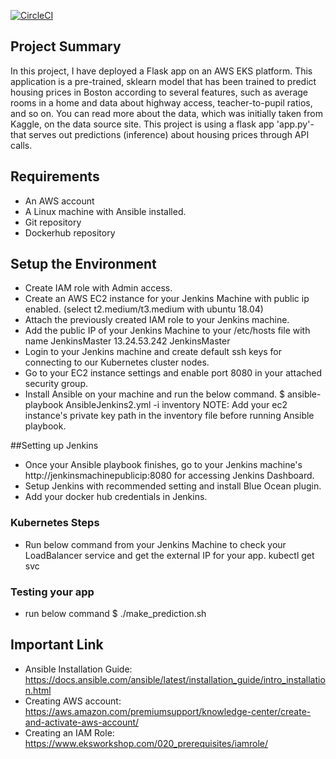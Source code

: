 
[![CircleCI](https://circleci.com/gh/MonkBilal/mlapp.svg?style=svg)](https://circleci.com/gh/MonkBilal/mlapp)

## Project Summary

In this project, I have deployed a Flask app on an AWS EKS platform. This application is a pre-trained, sklearn model that has been trained to predict housing prices in Boston according to several features, such as average rooms in a home and data about highway access, teacher-to-pupil ratios, and so on. You can read more about the data, which was initially taken from Kaggle, on the data source site. This project is using a flask app 'app.py'-that serves out predictions (inference) about housing prices through API calls.


## Requirements

* An AWS account
* A Linux machine with Ansible installed.
* Git repository
* Dockerhub repository


## Setup the Environment

* Create IAM role with Admin access.
* Create an AWS EC2 instance for your Jenkins Machine with public ip enabled. (select t2.medium/t3.medium with ubuntu 18.04)
* Attach the previously created IAM role to your Jenkins machine.
* Add the public IP of your Jenkins Machine to your /etc/hosts file with name JenkinsMaster
  13.24.53.242  JenkinsMaster
* Login to your Jenkins machine and create default ssh keys for connecting to our Kubernetes cluster nodes.
* Go to your EC2 instance settings and enable port 8080 in your attached security group.
* Install Ansible on your machine and run the below command.
  $ ansible-playbook AnsibleJenkins2.yml -i inventory
  NOTE: Add your ec2 instance's private key path in the inventory file before running Ansible playbook.


##Setting up Jenkins

* Once your Ansible playbook finishes, go to your Jenkins machine's http://jenkinsmachinepublicip:8080 for accessing Jenkins Dashboard.
* Setup Jenkins with recommended setting and install Blue Ocean plugin.
* Add your docker hub credentials in Jenkins.


### Kubernetes Steps

* Run below command from your Jenkins Machine to check your LoadBalancer service and get the external IP for your app.
  kubectl get svc

### Testing your app

* run below command
  $ ./make_prediction.sh <yourapphostaddress> <portnumber>

## Important Link

* Ansible Installation Guide: https://docs.ansible.com/ansible/latest/installation_guide/intro_installation.html
* Creating AWS account: https://aws.amazon.com/premiumsupport/knowledge-center/create-and-activate-aws-account/  
* Creating an IAM Role: https://www.eksworkshop.com/020_prerequisites/iamrole/
